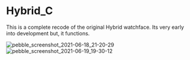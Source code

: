 # Hybrid_C
This is a complete recode of the original Hybrid watchface. Its very early into development but, it functions.

![pebble_screenshot_2021-06-18_21-20-29](https://user-images.githubusercontent.com/15368803/122678825-dfeda780-d1d7-11eb-8819-4f46b0cdbc22.png)
![pebble_screenshot_2021-06-19_19-30-12](https://user-images.githubusercontent.com/15368803/122678827-e0863e00-d1d7-11eb-9740-094eadf511c7.png)
